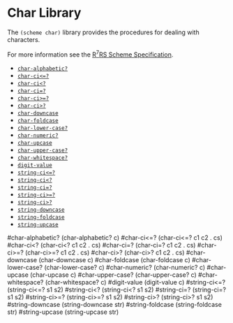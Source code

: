 # Char Library

The `(scheme char)` library provides the procedures for dealing with characters.

For more information see the [R<sup>7</sup>RS Scheme Specification](../../r7rs.pdf).

- [`char-alphabetic?`](#char-alphabetic?)
- [`char-ci<=?`](#char-ci<=?)
- [`char-ci<?`](#char-ci<? )
- [`char-ci=?`](#char-ci=?)
- [`char-ci>=?`](#char-ci>=? )
- [`char-ci>?`](#char-ci>?)
- [`char-downcase`](#char-downcase)
- [`char-foldcase`](#char-foldcase)
- [`char-lower-case?`](#char-lower-case?)
- [`char-numeric?`](#char-numeric?)
- [`char-upcase`](#char-upcase)
- [`char-upper-case?`](#char-upper-case?)
- [`char-whitespace?`](#char-whitespace?)
- [`digit-value`](#digit-value)
- [`string-ci<=?`](#string-ci<=? )
- [`string-ci<?`](#string-ci<?)
- [`string-ci=?`](#string-ci=? )
- [`string-ci>=?`](#string-ci>=?)
- [`string-ci>?`](#string-ci>? )
- [`string-downcase`](#string-downcase)
- [`string-foldcase`](#string-foldcase)
- [`string-upcase`](#string-upcase)

#char-alphabetic?
    (char-alphabetic? c)
#char-ci<=?
    (char-ci<=? c1 c2 . cs)
#char-ci<? 
    (char-ci<? c1 c2 . cs)
#char-ci=?
    (char-ci=? c1 c2 . cs)
#char-ci>=? 
    (char-ci>=? c1 c2 . cs)
#char-ci>?
    (char-ci>? c1 c2 . cs)
#char-downcase
    (char-downcase c)
#char-foldcase
    (char-foldcase c)
#char-lower-case?
    (char-lower-case? c)
#char-numeric?
    (char-numeric? c) 
#char-upcase
    (char-upcase c)
#char-upper-case?
    (char-upper-case? c)
#char-whitespace?
    (char-whitespace? c)
#digit-value
    (digit-value c)
#string-ci<=? 
    (string-ci<=? s1 s2)
#string-ci<?
    (string-ci<? s1 s2)
#string-ci=? 
    (string-ci=? s1 s2)
#string-ci>=?
    (string-ci>=? s1 s2)
#string-ci>? 
    (string-ci>? s1 s2)
#string-downcase
    (string-downcase str)
#string-foldcase
    (string-foldcase str)
#string-upcase
    (string-upcase str)

